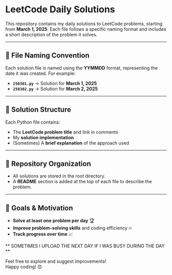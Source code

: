 # LeetCode Daily Solutions

This repository contains my daily solutions to LeetCode problems, starting from **March 1, 2025**. Each file follows a specific naming format and includes a short description of the problem it solves.

---

## 📌 File Naming Convention
Each solution file is named using the **YYMMDD** format, representing the date it was created. For example:
- **`250301.py`** → Solution for **March 1, 2025**
- **`250302.py`** → Solution for **March 2, 2025**

---

## 📝 Solution Structure
Each Python file contains:
- The **LeetCode problem title** and link in comments
- My **solution implementation**
- (Sometimes) A **brief explanation** of the approach used

---

## 📂 Repository Organization
- All solutions are stored in the root directory.
- A **README** section is added at the top of each file to describe the problem.

---

## 🚀 Goals & Motivation
- **Solve at least one problem per day** 🏆
- **Improve problem-solving skills** and coding efficiency 🔥
- **Track progress over time** 📈

** SOMETIMES I UPLOAD THE NEXT DAY IF I WAS BUSY DURING THE DAY **

Feel free to explore and suggest improvements!  
Happy coding! 😊
